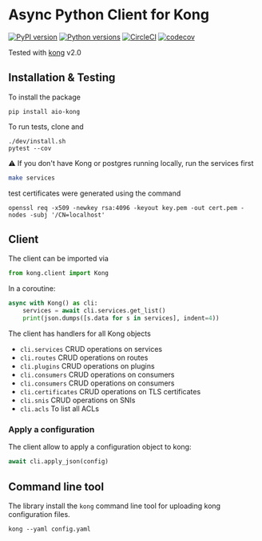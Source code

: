 # Async Python Client for Kong

[![PyPI version](https://badge.fury.io/py/aio-kong.svg)](https://badge.fury.io/py/aio-kong)
[![Python versions](https://img.shields.io/pypi/pyversions/aio-kong.svg)](https://pypi.org/project/aio-kong)
[![CircleCI](https://circleci.com/gh/quantmind/aio-kong.svg?style=svg)](https://circleci.com/gh/quantmind/aio-kong)
[![codecov](https://codecov.io/gh/quantmind/aio-kong/branch/master/graph/badge.svg)](https://codecov.io/gh/quantmind/aio-kong)

Tested with [kong][] v2.0

## Installation & Testing

To install the package
```
pip install aio-kong
```
To run tests, clone and
```
./dev/install.sh
pytest --cov
```

:warning: If you don't have Kong or postgres running locally, run the services first
```bash
make services
```

test certificates were generated using the command
```
openssl req -x509 -newkey rsa:4096 -keyout key.pem -out cert.pem -nodes -subj '/CN=localhost'
```
## Client

The client can be imported via
```python
from kong.client import Kong
```

In a coroutine:
```python
async with Kong() as cli:
    services = await cli.services.get_list()
    print(json.dumps([s.data for s in services], indent=4))
```
The client has handlers for all Kong objects

* ``cli.services`` CRUD operations on services
* ``cli.routes`` CRUD operations on routes
* ``cli.plugins`` CRUD operations on plugins
* ``cli.consumers`` CRUD operations on consumers
* ``cli.consumers`` CRUD operations on consumers
* ``cli.certificates`` CRUD operations on TLS certificates
* ``cli.snis`` CRUD operations on SNIs
* ``cli.acls`` To list all ACLs

### Apply a configuration

The client allow to apply a configuration object to kong:
```python
await cli.apply_json(config)
```

## Command line tool

The library install the ``kong`` command line tool for uploading kong configuration files.
```
kong --yaml config.yaml
```

[kong]: https://docs.konghq.com
